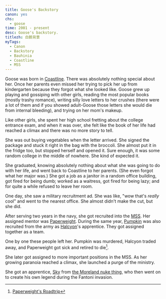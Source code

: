 ```yaml
---
title: Goose's Backstory
canon: yes
chs:
  - goose
time: 2001 - present
desc: Goose's backstory.
titlezh: 白鹅背景
myTags:
  - Canon
  - Backstory
  - Bauhinia
  - Coastline
  - MSS
---
```


Goose was born in [Coastline](/world/bauhinia/coastline/). There was absolutely nothing special about her. Once her parents even missed her trying to pick her up from kindergarten because they forgot what she looked like. Goose grew up playing and gossiping with other girls, reading the most popular books (mostly trashy romance), writing silly love letters to her crushes (there were a lot of them and if you showed adult-Goose those letters she would die from internal bleeding), and trying on her mom's makeup.

Like other girls, she spent her high school fretting about the college entrance exam, and when it was over, she felt like the book of her life had reached a climax and there was no more story to tell.

She was out buying vegetables when the letter arrived. She signed the package and stuck it right in the bag with the broccoli. She almost put it in the fridge too, but stopped herself and opened it. Sure enough, it was some random college in the middle of nowhere. She kind of expected it.

She graduated, knowing absolutely nothing about what she was going to do with her life, and went back to Coastline to her parents. (She even forgot what her major was.) She got a job as a janitor in a random office building, got fired for being dumb; worked as a waitress, got fired for being lazy; and for quite a while refused to leave her room.

One day, she saw a military recruitment ad. She was like, "wow that's *really* cool" and went to the nearest office. She almost didn't make the cut, but she did.

After serving two years in the navy, she got recruited into the [MSS](/world/bauhinia/mss/). Her assigned mentor was [Paperweight](/characters/paperweight/). During the same year, [Pumpkin](/characters/pumpkin/) was also recruited from the army as [Halcyon](/characters/halcyon/)'s apprentice. They got assigned together as a team.

One by one these people left her. Pumpkin was murdered, Halcyon traded away, and Paperweight got sick and retired to die[^1].

She later got assigned to more important positions in the MSS. As her growing paranoia reached a climax, she launched a purge of the ministry.

She got an apprentice, [Sky](/characters/sky/) from [the Moreland nuke thing](/stories/a-nuke-from-moreland/), who then went on to create his own legend during the Fantoni invasion.

[^1]: [Paperweight's Roadtrip](/stories/paperweights-roadtrip/)
